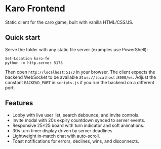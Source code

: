 # Karo Frontend

Static client for the caro game, built with vanilla HTML/CSS/JS.

## Quick start

Serve the folder with any static file server (examples use PowerShell):

```pwsh
Set-Location karo-fe
python -m http.server 5173
```

Then open `http://localhost:5173` in your browser. The client expects the backend WebSocket to be available at `ws://localhost:8000/ws`. Adjust the constant `BACKEND_PORT` in `scripts.js` if you run the backend on a different port.

## Features

- Lobby with live user list, search debounce, and invite controls.
- Invite modal with 20s expiry countdown synced to server events.
- Responsive 25×25 board with turn indicator and soft animations.
- 30s turn timer display driven by server deadlines.
- Lightweight in-match chat with auto-scroll.
- Toast notifications for errors, declines, wins, and disconnects.
